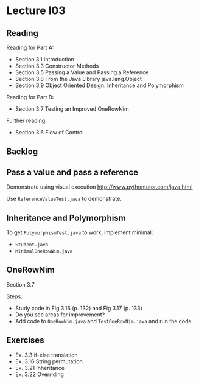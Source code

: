 # Lecture l03

## Reading
Reading for Part A:
- Section 3.1 Introduction
- Section 3.3 Constructor Methods
- Section 3.5 Passing a Value and Passing a Reference
- Section 3.8 From the Java Library java.lang.Object
- Section 3.9 Object Oriented Design: Inheritance and Polymorphism

Reading for Part B:
- Section 3.7 Testing an Improved OneRowNim


Further reading:
- Section 3.6 Flow of Control


## Backlog


## Pass a value and pass a reference
Demonstrate using visual execution http://www.pythontutor.com/java.html

Use `ReferenceValueTest.java` to demonstrate.

## Inheritance and Polymorphism

To get `PolymorphismTest.java` to work, implement minimal:
- `Student.java`
- `MinimalOneRowNim.java`


## OneRowNim
Section 3.7

Steps:
- Study code in Fig 3.16 (p. 132) and Fig 3.17 (p. 133)
- Do you see areas for improvement?
- Add code to `OneRowNim.java` and `TestOneRowNim.java` and run the code



## Exercises
 - Ex. 3.3 if-else translation
 - Ex. 3.16 String permutation
 - Ex. 3.21 Inheritance
 - Ex. 3.22 Overriding